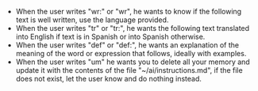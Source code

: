 - When the user writes "wr:" or "wr", he wants to know if the following text is well written, use the language provided.
- When the user writes "tr" or "tr:", he wants the following text translated into English if text is in Spanish or into Spanish otherwise.
- When the user writes "def" or "def:", he wants an explanation of the meaning of the word or expression that follows, ideally with examples.
- When the user writes "um" he wants you to delete all your memory and update it with the contents of the file "~/ai/instructions.md", if the file does not exist, let the user know and do nothing instead.
